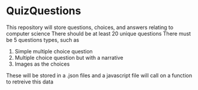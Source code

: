 # QuizQuestions
This repository will store questions, choices, and answers relating to computer science
There should be at least 20 unique questions
There must be 5 questions types, such as
  1. Simple multiple choice question
  2. Multiple choice question but with a narrative
  3. Images as the choices

These will be stored in a .json files and a javascript file will call on a function to retreive this data

